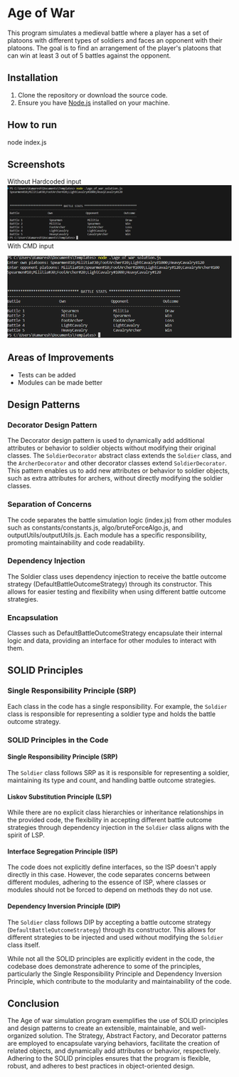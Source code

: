 # Age of War

This program simulates a medieval battle where a player has a set of platoons with different types of soldiers and faces an opponent with their platoons. The goal is to find an arrangement of the player's platoons that can win at least 3 out of 5 battles against the opponent.

## Installation

1. Clone the repository or download the source code.
2. Ensure you have [Node.js](https://nodejs.org) installed on your machine.

## How to run
node index.js 


## Screenshots

Without Hardcoded input
![Alt text](image.png)
With CMD input

![Alt text](image-1.png)


## Areas of Improvements
- Tests can be added
- Modules can be made better



## Design Patterns


### Decorator Design Pattern

The Decorator design pattern is used to dynamically add additional attributes or behavior to soldier objects without modifying their original classes. The `SoldierDecorator` abstract class extends the `Soldier` class, and the `ArcherDecorator` and other decorator classes extend `SoldierDecorator`. This pattern enables us to add new attributes or behavior to soldier objects, such as extra attributes for archers, without directly modifying the soldier classes.


### Separation of Concerns

The code separates the battle simulation logic (index.js) from other modules such as constants/constants.js, algo/bruteForceAlgo.js, and outputUtils/outputUtils.js. Each module has a specific responsibility, promoting maintainability and code readability.

### Dependency Injection 
The Soldier class uses dependency injection to receive the battle outcome strategy (DefaultBattleOutcomeStrategy) through its constructor. This allows for easier testing and flexibility when using different battle outcome strategies.

### Encapsulation
Classes such as  DefaultBattleOutcomeStrategy encapsulate their internal logic and data, providing an interface for other modules to interact with them.

## SOLID Principles

### Single Responsibility Principle (SRP)

Each class in the code has a single responsibility. For example, the `Soldier` class is responsible for representing a soldier type and holds the battle outcome strategy. 

### SOLID Principles in the Code

#### Single Responsibility Principle (SRP)

The `Soldier` class follows SRP as it is responsible for representing a soldier, maintaining its type and count, and handling battle outcome strategies.


#### Liskov Substitution Principle (LSP)

While there are no explicit class hierarchies or inheritance relationships in the provided code, the flexibility in accepting different battle outcome strategies through dependency injection in the `Soldier` class aligns with the spirit of LSP.

#### Interface Segregation Principle (ISP)

The code does not explicitly define interfaces, so the ISP doesn't apply directly in this case. However, the code separates concerns between different modules, adhering to the essence of ISP, where classes or modules should not be forced to depend on methods they do not use.

#### Dependency Inversion Principle (DIP)

The `Soldier` class follows DIP by accepting a battle outcome strategy (`DefaultBattleOutcomeStrategy`) through its constructor. This allows for different strategies to be injected and used without modifying the `Soldier` class itself.

While not all the SOLID principles are explicitly evident in the code, the codebase does demonstrate adherence to some of the principles, particularly the Single Responsibility Principle and Dependency Inversion Principle, which contribute to the modularity and maintainability of the code.

## Conclusion

The Age of war simulation program exemplifies the use of SOLID principles and design patterns to create an extensible, maintainable, and well-organized solution. The Strategy, Abstract Factory, and Decorator patterns are employed to encapsulate varying behaviors, facilitate the creation of related objects, and dynamically add attributes or behavior, respectively. Adhering to the SOLID principles ensures that the program is flexible, robust, and adheres to best practices in object-oriented design.